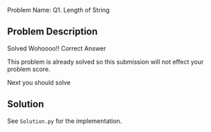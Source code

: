 Problem Name: Q1. Length of String

## Problem Description

Solved
Wohoooo!! Correct Answer

This problem is already solved so this submission will not effect your problem score.

Next you should solve

## Solution

See `Solution.py` for the implementation.